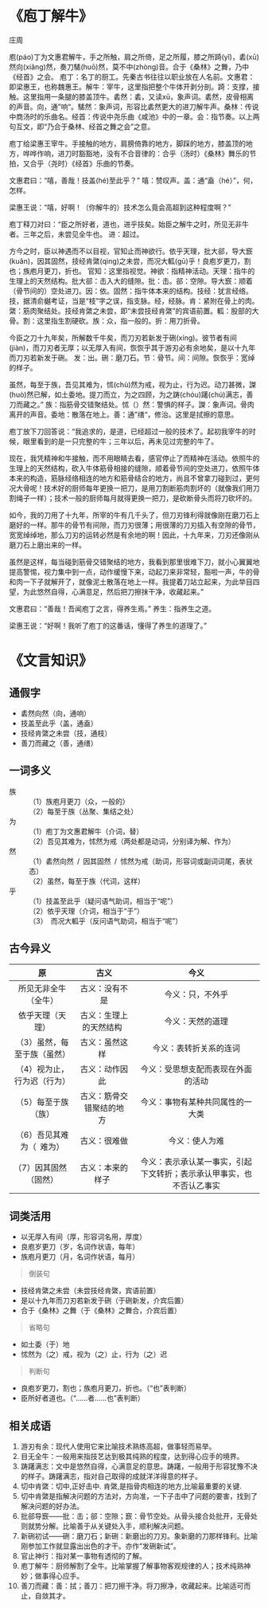 # 《庖丁解牛》

<span class="r">庄周

<link href="../../css/style.css" rel="stylesheet" type="text/css" />

<div class="p">

庖(páo)丁为文惠君解牛，手之所触，肩之所倚，足之所履，膝之所踦(yǐ)，砉(xū)然向(xiǎng)然，奏刀騞(huō)然，莫不中(zhòng)音。合于《桑林》之舞，乃中《经首》之会。
<span class="comment">庖丁：名丁的厨工。先秦古书往往以职业放在人名前。文惠君：即梁惠王，也称魏惠王。解牛：宰牛，这里指把整个牛体开剥分剖。踦：支撑，接触。这里指用一条腿的膝盖顶牛。砉然：砉，又读xū，象声词。砉然，皮骨相离的声音。向，通”响“。騞然：象声词，形容比砉然更大的进刀解牛声。桑林：传说中商汤时的乐曲名。经首：传说中尧乐曲《咸池》中的一章。会：指节奏。以上两句互文，即“乃合于桑林、经首之舞之会”之意。</span>

<div class="translation">

庖丁给梁惠王宰牛。手接触的地方，肩膀倚靠的地方，脚踩的地方，膝盖顶的地方，哗哗作响，进刀时豁豁地，没有不合音律的：合乎（汤时）《桑林》舞乐的节拍，又合乎（尧时）《经首》乐曲的节奏。

</div>

文惠君曰：“嘻，善哉！技盖(hé)至此乎？”
<span class="comment">
嘻：赞叹声。盖：通“盍（hé）”，何，怎样。

<div class="translation">

梁惠王说：“嘻，好啊！（你解牛的）技术怎么竟会高超到这种程度啊？”

</div>

庖丁释刀对曰：“臣之所好者，道也，进乎技矣。始臣之解牛之时，所见无非牛者。三年之后，未尝见全牛也。
<span class="comment">
进：超过。

方今之时，臣以神遇而不以目视，官知止而神欲行。依乎天理，批大郤，导大窾(kuǎn)，因其固然，技经肯綮(qìng)之未尝，而况大軱(gū)乎！良庖岁更刀，割也；族庖月更刀，折也。
<span class="comment">
官知：这里指视觉。神欲：指精神活动。天理：指牛的生理上的天然结构。批大郤：击入大的缝隙。批：击。郤：空隙。导大窾：顺着（骨节间的）空处进刀。因：依。固然：指牛体本来的结构。技经：犹言经络。技，据清俞樾考证，当是“枝”字之误，指支脉。经，经脉。肯：紧附在骨上的肉。綮：筋肉聚结处。技经肯綮之未尝，即“未尝技经肯綮”的宾语前置。軱：股部的大骨。割：这里指生割硬砍。族：众，指一般的。折：用刀折骨。

今臣之刀十九年矣，所解数千牛矣，而刀刃若新发于硎(xíng)。彼节者有间(jiàn)，而刀刃者无厚；以无厚入有间，恢恢乎其于游刃必有余地矣，是以十九年而刀刃若新发于硎。
<span class="comment">
发：出。硎：磨刀石。节：骨节。间：间隙。恢恢乎：宽绰的样子。

虽然，每至于族，吾见其难为，怵(chù)然为戒，视为止，行为迟。动刀甚微，謋(huò)然已解，如土委地。提刀而立，为之四顾，为之踌(chóu)躇(chú)满志，善刀而藏之。”
<span class="comment">
族：指筋骨交错聚结处。怵（）然：警惧的样子。謋：象声词。骨肉离开的声音。委地：散落在地上。善：通”缮“，修治。这里是拭擦的意思。</span>

<div class="translation">

庖丁放下刀回答说：“我追求的，是道，已经超过一般的技术了。起初我宰牛的时候，眼里看到的是一只完整的牛；三年以后，再未见过完整的牛了。

现在，我凭精神和牛接触，而不用眼睛去看，感官停止了而精神在活动。依照牛的生理上的天然结构，砍入牛体筋骨相接的缝隙，顺着骨节间的空处进刀，依照牛体本来的构造，筋脉经络相连的地方和筋骨结合的地方，尚且不曾拿刀碰到过，更何况大骨呢！技术好的厨师每年更换一把刀，是用刀割断筋肉割坏的（就像我们用刀割绳子一样）；技术一般的厨师每月就得更换一把刀，是砍断骨头而将刀砍坏的。

如今，我的刀用了十九年，所宰的牛有几千头了，但刀刃锋利得就像刚在磨刀石上磨好的一样。那牛的骨节有间隙，而刀刃很薄；用很薄的刀刃插入有空隙的骨节，宽宽绰绰地，那么刀刃的运转必然是有余地的啊！因此，十九年来，刀刃还像刚从磨刀石上磨出来的一样。

虽然是这样，每当碰到筋骨交错聚结的地方，我看到那里很难下刀，就小心翼翼地提高警惕，视力集中到一点，动作缓慢下来，动起刀来非常轻，豁啦一声，牛的骨和肉一下子就解开了，就像泥土散落在地上一样。我提着刀站立起来，为此举目四望，为此悠然自得，心满意足，然后把刀擦抹干净，收藏起来。”

</div>


文惠君曰：“善哉！吾闻庖丁之言，得养生焉。”
<span class="comment">
养生：指养生之道。
</span>

<div class="translation">

梁惠王说：“好啊！我听了庖丁的这番话，懂得了养生的道理了。”

</div>
</div>

# 《文言知识》

## 通假字 

- 砉然向然（向，通响）
- 技盖至此乎（盖，通盍）
- 技经肯綮之未尝（技，通枝）
- 善刀而藏之（善，通缮）

## 一词多义

<dl>
<dt>族 
<dd>（1）族庖月更刀（众，一般的）
<dd>（2）每至于族（丛聚、集结之处）

<dt>为 
<dd>（1）庖丁为文惠君解牛（介词，替） 
<dd>（2）吾见其难为，怵然为戒（两处都是动词，分别译为解、作为） 

<dt>然 
<dd>（1）砉然向然 / 因其固然 / 怵然为戒（助词，形容词或副词词尾，表状态）
<dd>（2）虽然，每至于族（代词，这样） 

<dt>乎 
<dd>（1）技盖至此乎（疑问语气助词，相当于“呢”）
<dd>（2）依乎天理（介词，相当于“于”）  
<dd>（3） 而况大軱乎（反问语气助词，相当于“呢”）
</dl>

## 古今异义

原  |  古义 | 今义
:---:|:---:|:---:|
所见无非全牛（全牛）  |古义：没有不是   | 今义：只，不外乎
依乎天理（天理）|古义：生理上的天然结构 |今义：天然的道理
（3）虽然，每至于族（虽然）|古义：虽然这样 |今义：表转折关系的连词
（4）视为止，行为迟（行为）|古义：动作因此 |今义：受思想支配而表现在外面的活动
（5）每至于族（族）|古义：筋骨交错聚结的地方 |今义：事物有某种共同属性的一大类
（6）吾见其难为（ 难为）|古义：很难做|今义：使人为难
（7）因其固然 （固然）|古义：本来的样子 |今义：表示承认某一事实，引起下文转折；表示承认甲事实，也不否认乙事实

## 词类活用 

- 以无厚入有间（厚，形容词名用，厚度）
- 良庖岁更刀（岁，名词作状语，每年）
- 族庖月更刀（月，名词作状语，每月）

> 倒装句 

- 技经肯綮之未尝（未尝技经肯綮，宾语前置） 
- 是以十九年而刀刃若新发于硎（于硎新发，介宾后置） 
- 合于《桑林》之舞（于《桑林》之舞合，介宾后置）

> 省略句 

- 如土委（于）地 
- 怵然为（之）戒，视为（之）止，行为（之）迟

> 判断句 

- 良庖岁更刀，割也；族庖月更刀，折也。（“也”表判断） 
- 臣所好者道也。（“……者……也”表判断）

## 相关成语

1. 游刃有余：现代人使用它来比喻技术熟练高超，做事轻而易举。
2. 目无全牛：一般用来指技艺达到极其纯熟的程度，达到得心应手的境界。
3. 踌躇满志：文中是悠然自得，心满意足的意思。踌躇，一般用于形容犹豫不决的样子。踌躇满志，指对自己取得的成就洋洋得意的样子。
4. 切中肯綮：切中,正好击中. 肯綮,是指骨肉相连的地方,比喻最重要的关键.
5. 切中肯綮是指解决问题的方法对，方向准，一下子击中了问题的要害，找到了解决问题的好办法。
6. 批郤导窾——批：击；郤：空隙；窾：骨节空处。从骨头接合处批开，无骨处则就势分解。比喻善于从关键处入手，顺利解决问题。
7. 新硎初试——硎：磨刀石；新硎：新磨出的刀刃。象新磨的刀那样锋利。比喻刚参加工作就显露出出色的才干。亦作“发硎新试”。
8. 官止神行：指对某一事物有透彻的了解。
9. 庖丁解牛：厨师解割了全牛。比喻掌握了解事物客观规律的人；技术纯熟神妙；做事得心应手。
10. 善刀而藏：善：拭；善刀：把刀擦干净。将刀擦净，收藏起来。比喻适可而止，自敛其才。
